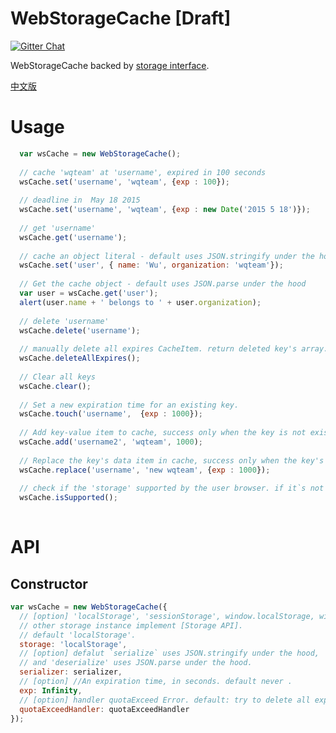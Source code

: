 # WebStorageCache [Draft]

  <a href='https://gitter.im/WQTeam/web-storage-cache'>
    <img src='https://badges.gitter.im/Join%20Chat.svg' alt='Gitter Chat' />
  </a>

  WebStorageCache backed by [storage interface](http://www.w3.org/TR/webstorage/#storage).
  
  [中文版](https://github.com/WQTeam/web-storage-cache/blob/master/README_zh_CN.md)
  

# Usage
```javascript
  var wsCache = new WebStorageCache();
  
  // cache 'wqteam' at 'username', expired in 100 seconds
  wsCache.set('username', 'wqteam', {exp : 100});
  
  // deadline in  May 18 2015
  wsCache.set('username', 'wqteam', {exp : new Date('2015 5 18')});
  
  // get 'username' 
  wsCache.get('username');
  
  // cache an object literal - default uses JSON.stringify under the hood
  wsCache.set('user', { name: 'Wu', organization: 'wqteam'});
  
  // Get the cache object - default uses JSON.parse under the hood
  var user = wsCache.get('user');
  alert(user.name + ' belongs to ' + user.organization);
  
  // delete 'username'
  wsCache.delete('username');
  
  // manually delete all expires CacheItem. return deleted key's array.
  wsCache.deleteAllExpires();
  
  // Clear all keys
  wsCache.clear();
  
  // Set a new expiration time for an existing key.
  wsCache.touch('username',  {exp : 1000});
  
  // Add key-value item to cache, success only when the key is not exists in cache
  wsCache.add('username2', 'wqteam', 1000);
  
  // Replace the key's data item in cache, success only when the key's data item is exists in cache.
  wsCache.replace('username', 'new wqteam', {exp : 1000});
  
  // check if the 'storage' supported by the user browser. if it`s not supported by the user browser all the  WebStorageCache API methods will do noting.
  wsCache.isSupported();
  
```
# API

## Constructor
```javascript
var wsCache = new WebStorageCache({
  // [option] 'localStorage', 'sessionStorage', window.localStorage, window.sessionStorage or 
  // other storage instance implement [Storage API].
  // default 'localStorage'.
  storage: 'localStorage',
  // [option] defalut `serialize` uses JSON.stringify under the hood, 
  // and 'deserialize' uses JSON.parse under the hood.
  serializer: serializer,
  // [option] //An expiration time, in seconds. default never .
  exp: Infinity,
  // [option] handler quotaExceed Error. default: try to delete all expires CacheItem, and execute 'set' method again.
  quotaExceedHandler: quotaExceedHandler 
}); 
```


